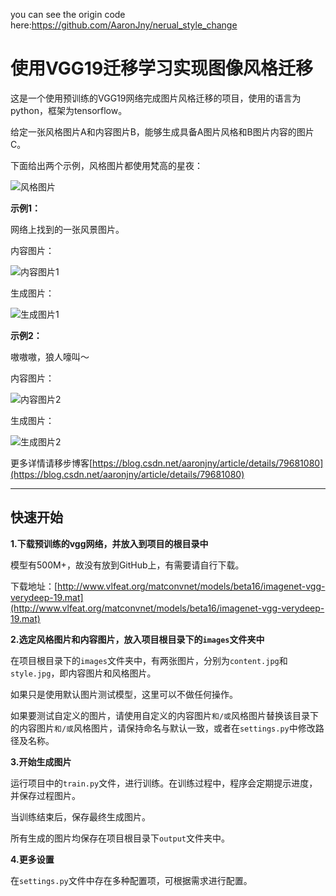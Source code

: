 you can see the origin code here:https://github.com/AaronJny/nerual_style_change
# 使用VGG19迁移学习实现图像风格迁移

这是一个使用预训练的VGG19网络完成图片风格迁移的项目，使用的语言为python，框架为tensorflow。

给定一张风格图片A和内容图片B，能够生成具备A图片风格和B图片内容的图片C。

下面给出两个示例，风格图片都使用梵高的星夜：

![风格图片](https://raw.githubusercontent.com/AaronJny/nerual_style_change/master/sample/input_style_1.jpg)

**示例1：**

网络上找到的一张风景图片。

内容图片：

![内容图片1](https://raw.githubusercontent.com/AaronJny/nerual_style_change/master/sample/input_content_1.jpg)

生成图片：

![生成图片1](https://raw.githubusercontent.com/AaronJny/nerual_style_change/master/sample/output_1.jpg)


**示例2：**

嗷嗷嗷，狼人嚎叫～

内容图片：

![内容图片2](https://raw.githubusercontent.com/AaronJny/nerual_style_change/master/sample/input_content_2.jpg)

生成图片：

![生成图片2](https://raw.githubusercontent.com/AaronJny/nerual_style_change/master/sample/output_2.jpg)


更多详情请移步博客[https://blog.csdn.net/aaronjny/article/details/79681080](https://blog.csdn.net/aaronjny/article/details/79681080)

----------------------

## 快速开始

**1.下载预训练的vgg网络，并放入到项目的根目录中**

模型有500M+，故没有放到GitHub上，有需要请自行下载。

下载地址：[http://www.vlfeat.org/matconvnet/models/beta16/imagenet-vgg-verydeep-19.mat](http://www.vlfeat.org/matconvnet/models/beta16/imagenet-vgg-verydeep-19.mat)

**2.选定风格图片和内容图片，放入项目根目录下的`images`文件夹中**

在项目根目录下的`images`文件夹中，有两张图片，分别为`content.jpg`和`style.jpg`，即内容图片和风格图片。

如果只是使用默认图片测试模型，这里可以不做任何操作。

如果要测试自定义的图片，请使用自定义的内容图片`和/或`风格图片替换该目录下的内容图片`和/或`风格图片，请保持命名与默认一致，或者在`settings.py`中修改路径及名称。

**3.开始生成图片**

运行项目中的`train.py`文件，进行训练。在训练过程中，程序会定期提示进度，并保存过程图片。

当训练结束后，保存最终生成图片。

所有生成的图片均保存在项目根目录下`output`文件夹中。

**4.更多设置**

在`settings.py`文件中存在多种配置项，可根据需求进行配置。
